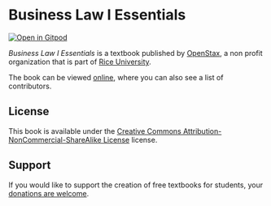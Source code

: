 # Business Law I Essentials

[![Open in Gitpod](https://gitpod.io/button/open-in-gitpod.svg)](https://gitpod.io/from-referrer/)

_Business Law I Essentials_ is a textbook published by [OpenStax](https://openstax.org/), a non profit organization that is part of [Rice University](https://www.rice.edu/).

The book can be viewed [online](https://openstax.org/details/books/business-law-i-essentials), where you can also see a list of contributors.

## License
This book is available under the [Creative Commons Attribution-NonCommercial-ShareAlike License](./LICENSE) license.

## Support
If you would like to support the creation of free textbooks for students, your [donations are welcome](https://riceconnect.rice.edu/donation/support-openstax-banner).
